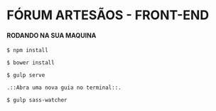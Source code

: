 # FÓRUM ARTESÃOS - FRONT-END

#### RODANDO NA SUA MAQUINA

```shell
$ npm install

$ bower install

$ gulp serve

.::Abra uma nova guia no terminal::.

$ gulp sass-watcher

```
